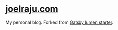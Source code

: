 # [joelraju.com](https://www.joelraju.com) ###

My personal blog. Forked from [Gatsby lumen starter](https://github.com/alxshelepenok/gatsby-starter-lumen).
